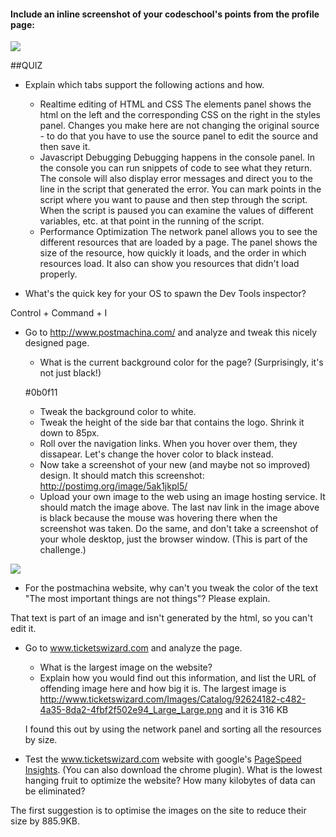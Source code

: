 #### Include an inline screenshot of your codeschool's points from the profile page:
<img src="http://s25.postimg.org/jvs4ij97z/Screen_Shot_2014_04_07_at_6_09_34_PM.png">
<!-- Modify the Markdown to include your answers. Don't delete the questions! -->

##QUIZ
* Explain which tabs support the following actions and how.
  * Realtime editing of HTML and CSS 
  The elements panel shows the html on the left and the corresponding CSS on the right in the styles panel. Changes you make here are not changing the original source - to do that you have to use the source panel to edit the source and then save it. 
  * Javascript Debugging
  Debugging happens in the console panel. In the console you can run snippets of code to see what they return. The console will also display error messages and direct you to the line in the script that generated the error. You can mark points in the script where you want to pause and then step through the script. When the script is paused you can examine the values of different variables, etc. at that point in the running of the script. 
  * Performance Optimization 
  The network panel allows you to see the different resources that are loaded by a page. The panel shows the size of the resource, how quickly it loads, and the order in which resources load. It also can show you resources that didn't load properly.

* What's the quick key for your OS to spawn the Dev Tools inspector?

Control + Command + I

* Go to http://www.postmachina.com/ and analyze and tweak this nicely designed page.
  * What is the current background color for the page?  (Surprisingly, it's not just black!)

  #0b0f11

  * Tweak the background color to white.
  * Tweak the height of the side bar that contains the logo.  Shrink it down to 85px.
  * Roll over the navigation links.  When you hover over them, they dissapear.  Let's change the hover color to black instead.
  * Now take a screenshot of your new (and maybe not so improved) design.  It should match this screenshot: http://postimg.org/image/5ak1jkpl5/
  * Upload your own image to the web using an image hosting service.  It should match the image above. The last nav link in the image above is black because the mouse was hovering there when the screenshot was taken. Do the same, and don't take a screenshot of your whole desktop, just the browser window. (This is part of the challenge.)

 <img src="http://s25.postimg.org/5qmbgq06n/Screen_Shot_postmachina.png"> 

* For the postmachina website, why can't you tweak the color of the text "The most important things are not things"?  Please explain.

That text is part of an image and isn't generated by the html, so you can't edit it.

* Go to www.ticketswizard.com and analyze the page.  
  * What is the largest image on the website? 
  * Explain how you would find out this information, and list the URL of offending image here and how big it is.
  The largest image is http://www.ticketswizard.com/Images/Catalog/92624182-c482-4a35-8da2-4fbf2f502e94_Large_Large.png and it is 316 KB

  I found this out by using the network panel and sorting all the resources by size.

* Test the www.ticketswizard.com website with google's [PageSpeed Insights](http://www.ticketswizard.com/).  (You can also download the chrome plugin).  What is the lowest hanging fruit to optimize the website?  How many kilobytes of data can be eliminated?

The first suggestion is to optimise the images on the site to reduce their size by 885.9KB.